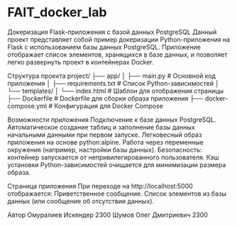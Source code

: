 # FAIT_docker_lab
Докеризация Flask-приложения с базой данных PostgreSQL
Данный проект представляет собой пример докеризации Python-приложения на Flask с использованием базы данных PostgreSQL. Приложение отображает список элементов, хранящихся в базе данных, и позволяет легко развернуть проект в контейнерах Docker.

Структура проекта
project/
├── app/
│   ├── main.py              # Основной код приложения
│   ├── requirements.txt     # Список Python-зависимостей
│   └── templates/
│       └── index.html       # Шаблон для отображения страницы
├── Dockerfile               # Dockerfile для сборки образа приложения
├── docker-compose.yml       # Конфигурация для Docker Compose


Возможности приложения
Подключение к базе данных PostgreSQL.
Автоматическое создание таблиц и заполнение базы данных начальными данными при первом запуске.
Легковесный образ приложения на основе python:alpine.
Работа через переменные окружения (например, настройки базы данных).
Безопасность: контейнер запускается от непривилегированного пользователя.
Кэш установки Python-зависимостей очищается для минимизации размера образа.


Страница приложения
При переходе на http://localhost:5000 отображается:
Приветственное сообщение.
Список элементов из базы данных (или сообщение об отсутствии данных).

Автор
Омуралиев Искендер 2300
Шумов Олег Дмитриевич 2300 
